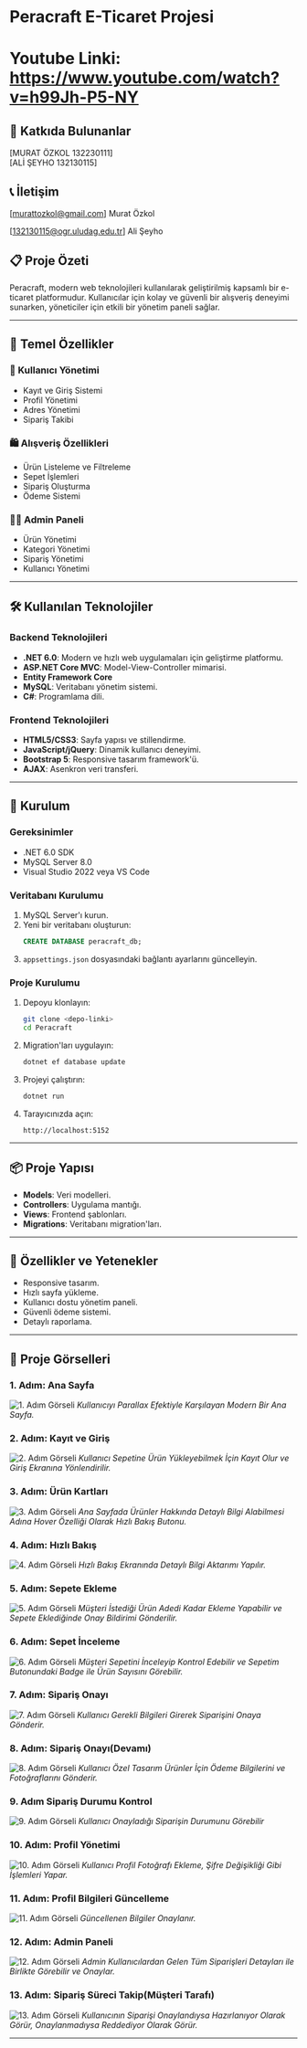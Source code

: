 # Peracraft E-Ticaret Projesi
# Youtube Linki: https://www.youtube.com/watch?v=h99Jh-P5-NY

## 👥 Katkıda Bulunanlar
[MURAT ÖZKOL 132230111]  
[ALİ ŞEYHO 132130115]  

## 📞 İletişim
[murattozkol@gmail.com] Murat Özkol

[132130115@ogr.uludag.edu.tr] Ali Şeyho 

## 📋 Proje Özeti
Peracraft, modern web teknolojileri kullanılarak geliştirilmiş kapsamlı bir e-ticaret platformudur. Kullanıcılar için kolay ve güvenli bir alışveriş deneyimi sunarken, yöneticiler için etkili bir yönetim paneli sağlar.

---

## 🎯 Temel Özellikler

### 👤 Kullanıcı Yönetimi
- Kayıt ve Giriş Sistemi
- Profil Yönetimi
- Adres Yönetimi
- Sipariş Takibi

### 🛍️ Alışveriş Özellikleri
- Ürün Listeleme ve Filtreleme
- Sepet İşlemleri
- Sipariş Oluşturma
- Ödeme Sistemi

### 👨‍💼 Admin Paneli
- Ürün Yönetimi
- Kategori Yönetimi
- Sipariş Yönetimi
- Kullanıcı Yönetimi

---

## 🛠️ Kullanılan Teknolojiler

### Backend Teknolojileri
- **.NET 6.0**: Modern ve hızlı web uygulamaları için geliştirme platformu.
- **ASP.NET Core MVC**: Model-View-Controller mimarisi.
- **Entity Framework Core**
- **MySQL**: Veritabanı yönetim sistemi.
- **C#**: Programlama dili.

### Frontend Teknolojileri
- **HTML5/CSS3**: Sayfa yapısı ve stillendirme.
- **JavaScript/jQuery**: Dinamik kullanıcı deneyimi.
- **Bootstrap 5**: Responsive tasarım framework'ü.
- **AJAX**: Asenkron veri transferi.

---

## 🚀 Kurulum

### Gereksinimler
- .NET 6.0 SDK
- MySQL Server 8.0
- Visual Studio 2022 veya VS Code

### Veritabanı Kurulumu
1. MySQL Server'ı kurun.
2. Yeni bir veritabanı oluşturun:
   ```sql
   CREATE DATABASE peracraft_db;
   ```
3. `appsettings.json` dosyasındaki bağlantı ayarlarını güncelleyin.

### Proje Kurulumu
1. Depoyu klonlayın:
   ```bash
   git clone <depo-linki>
   cd Peracraft
   ```
2. Migration'ları uygulayın:
   ```bash
   dotnet ef database update
   ```
3. Projeyi çalıştırın:
   ```bash
   dotnet run
   ```
4. Tarayıcınızda açın:
   ```
   http://localhost:5152
   ```

---

## 📦 Proje Yapısı
- **Models**: Veri modelleri.
- **Controllers**: Uygulama mantığı.
- **Views**: Frontend şablonları.
- **Migrations**: Veritabanı migration'ları.

---

## 🌟 Özellikler ve Yetenekler
- Responsive tasarım.
- Hızlı sayfa yükleme.
- Kullanıcı dostu yönetim paneli.
- Güvenli ödeme sistemi.
- Detaylı raporlama.

---

## 📸 Proje Görselleri

### 1. Adım: Ana Sayfa
![1. Adım Görseli](Peracraft/screens/1.png)
_Kullanıcıyı Parallax Efektiyle Karşılayan Modern Bir Ana Sayfa._

### 2. Adım: Kayıt ve Giriş
![2. Adım Görseli](Peracraft/screens/2.png)
_Kullanıcı Sepetine Ürün Yükleyebilmek İçin Kayıt Olur ve Giriş Ekranına Yönlendirilir._

### 3. Adım: Ürün Kartları
![3. Adım Görseli](Peracraft/screens/3.png)
_Ana Sayfada Ürünler Hakkında Detaylı Bilgi Alabilmesi Adına Hover Özelliği Olarak Hızlı Bakış Butonu._

### 4. Adım: Hızlı Bakış
![4. Adım Görseli](Peracraft/screens/4.png)
_Hızlı Bakış Ekranında Detaylı Bilgi Aktarımı Yapılır._

### 5. Adım: Sepete Ekleme
![5. Adım Görseli](Peracraft/screens/5.png)
_Müşteri İstediği Ürün Adedi Kadar Ekleme Yapabilir ve Sepete Eklediğinde Onay Bildirimi Gönderilir._

### 6. Adım: Sepet İnceleme
![6. Adım Görseli](Peracraft/screens/6.png)
_Müşteri Sepetini İnceleyip Kontrol Edebilir ve Sepetim Butonundaki Badge ile Ürün Sayısını Görebilir._

### 7. Adım: Sipariş Onayı
![7. Adım Görseli](Peracraft/screens/7.png)
_Kullanıcı Gerekli Bilgileri Girerek Siparişini Onaya Gönderir._

### 8. Adım: Sipariş Onayı(Devamı)
![8. Adım Görseli](Peracraft/screens/8.png)
_Kullanıcı Özel Tasarım Ürünler İçin Ödeme Bilgilerini ve Fotoğraflarını Gönderir._

### 9. Adım Sipariş Durumu Kontrol
![9. Adım Görseli](Peracraft/screens/9.png)
_Kullanıcı Onayladığı Siparişin Durumunu Görebilir_

### 10. Adım: Profil Yönetimi
![10. Adım Görseli](Peracraft/screens/10.png)
_Kullanıcı Profil Fotoğrafı Ekleme, Şifre Değişikliği Gibi İşlemleri Yapar._

### 11. Adım: Profil Bilgileri Güncelleme
![11. Adım Görseli](Peracraft/screens/11.png)
_Güncellenen Bilgiler Onaylanır._

### 12. Adım: Admin Paneli
![12. Adım Görseli](Peracraft/screens/12.png)
_Admin Kullanıcılardan Gelen Tüm Siparişleri Detayları ile Birlikte Görebilir ve Onaylar._

### 13. Adım: Sipariş Süreci Takip(Müşteri Tarafı)
![13. Adım Görseli](Peracraft/screens/13.png)
_Kullanıcının Siparişi Onaylandıysa Hazırlanıyor Olarak Görür, Onaylanmadıysa Reddediyor Olarak Görür._


---


